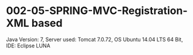 # 002-05-SPRING-MVC-Registration-XML based


Java Version: 7,
Server used:  Tomcat 7.0.72,
OS Ubuntu 14.04 LTS 64 Bit,
IDE: Eclipse LUNA
